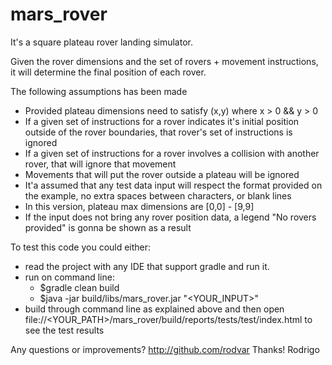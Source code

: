 # mars_rover

It's a square plateau rover landing simulator.

Given the rover dimensions and the set of rovers + movement instructions, it will determine the final position of each rover.

The following assumptions has been made

 - Provided plateau dimensions need to satisfy (x,y) where x > 0 && y > 0
 - If a given set of instructions for a rover indicates it's initial position outside of 
 the rover boundaries, that rover's set of instructions is ignored
 - If a given set of instructions for a rover involves a collision with another rover,  that will ignore that movement
 - Movements that will put the rover outside a plateau will be ignored
 - It'a assumed that any test data input will respect the format provided on the example, no extra spaces
 between characters, or blank lines
 - In this version, plateau max dimensions are [0,0] - [9,9]
 - If the input does not bring any rover position data, a legend "No rovers provided" is gonna be shown as a result
 

To test this code you could either:

 - read the project with any IDE that support gradle and run it.
 - run on command line:
   - $gradle clean build
   - $java -jar build/libs/mars_rover.jar "<YOUR_INPUT>"
 - build through command line as explained above and then open file://<YOUR_PATH>/mars_rover/build/reports/tests/test/index.html 
 to see the test results
 
 Any questions or improvements? http://github.com/rodvar 
 Thanks!
 Rodrigo

